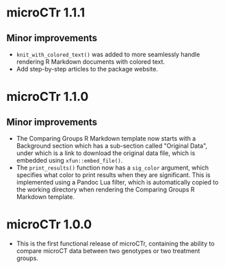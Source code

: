 # microCTr 1.1.1

## Minor improvements

- `knit_with_colored_text()` was added to more seamlessly handle rendering R
  Markdown documents with colored text.
- Add step-by-step articles to the package website.

# microCTr 1.1.0

## Minor improvements

- The Comparing Groups R Markdown template now starts with a Background section
  which has a sub-section called "Original Data", under which is a link to
  download the original data file, which is embedded using `xfun::embed_file()`.
- The `print_results()` function now has a `sig_color` argument, which specifies
  what color to print results when they are significant. This is implemented
  using a Pandoc Lua filter, which is automatically copied to the working
  directory when rendering the Comparing Groups R Markdown template.

# microCTr 1.0.0

- This is the first functional release of microCTr, containing the ability to
  compare microCT data between two genotypes or two treatment groups.
